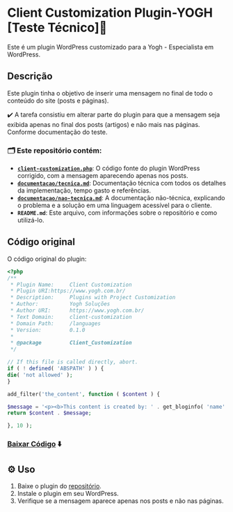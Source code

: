 # Client Customization Plugin-YOGH [Teste Técnico]🚀

Este é um plugin WordPress customizado para a Yogh - Especialista em WordPress.

## Descrição

Este plugin tinha o objetivo de inserir uma mensagem no final de todo o conteúdo do site (posts e páginas).

✔️ A tarefa consistiu em alterar parte do plugin para que a mensagem seja exibida apenas no final dos posts (artigos) e não mais nas páginas. Conforme documentação do teste.

### 🗂️ Este repositório contém:

- [**`client-customization.php`**](https://github.com/jsantosi/client-customization-plugin-yogh/blob/main/client-customization.php): O código fonte do plugin WordPress corrigido, com a mensagem aparecendo apenas nos posts.
- [**`documentacao/tecnica.md`**](https://github.com/jsantosi/client-customization-plugin-yogh/blob/main/Documentacao/tecnica.md): Documentação técnica com todos os detalhes da implementação, tempo gasto e referências.
- [**`documentacao/nao-tecnica.md`**](https://github.com/jsantosi/client-customization-plugin-yogh/blob/main/Documentacao/nao-tecnica.md): A documentação não-técnica, explicando o problema e a solução em uma linguagem acessível para o cliente.
- **`README.md`**: Este arquivo, com informações sobre o repositório e como utilizá-lo.

## Código original

O código original do plugin:

```php
<?php
/**
 * Plugin Name:     Client Customization
 * Plugin URI:https://www.yogh.com.br/
 * Description:     Plugins with Project Customization
 * Author:          Yogh Soluções
 * Author URI:      https://www.yogh.com.br/
 * Text Domain:     client-customization
 * Domain Path:     /languages
 * Version:         0.1.0
 *
 * @package         Client_Customization
 */

// If this file is called directly, abort.
if ( ! defined( 'ABSPATH' ) ) {
die( 'not allowed' );
}

add_filter('the_content', function ( $content ) {

$message = '<p><b>This content is created by: ' . get_bloginfo( 'name' ) . ' (' . get_bloginfo( 'url' ) . ')</b></p>';
return $content . $message;

}, 10 );
```

### [Baixar Código](https://github.com/jsantosi/client-customization-plugin-yogh/blob/main/plugin-original.php) ⬇️

## ⚙️ Uso

1.  Baixe o plugin do [repositório](https://github.com/jsantosi/client-customization-plugin-yogh).
2.  Instale o plugin em seu WordPress.
3.  Verifique se a mensagem aparece apenas nos posts e não nas páginas.
